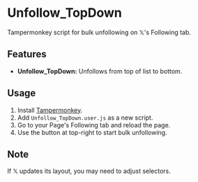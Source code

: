 # Unfollow_TopDown

Tampermonkey script for bulk unfollowing on 𝕏's Following tab.

## Features

- **Unfollow_TopDown:** Unfollows from top of list to bottom.
  
## Usage

1. Install [Tampermonkey](https://www.tampermonkey.net/).
2. Add `Unfollow_TopDown.user.js` as a new script.
3. Go to your Page's Following tab and reload the page.
4. Use the button at top-right to start bulk unfollowing.

## Note

If 𝕏 updates its layout, you may need to adjust selectors.
